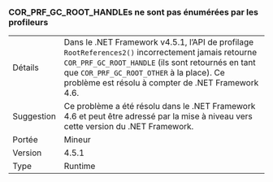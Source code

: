 ### <a name="corprfgcroothandles-are-not-being-enumerated-by-profilers"></a>COR_PRF_GC_ROOT_HANDLEs ne sont pas énumérées par les profileurs

|   |   |
|---|---|
|Détails|Dans le .NET Framework v4.5.1, l’API de profilage <code>RootReferences2()</code> incorrectement jamais retourne <code>COR_PRF_GC_ROOT_HANDLE</code> (ils sont retournés en tant que <code>COR_PRF_GC_ROOT_OTHER</code> à la place). Ce problème est résolu à compter de .NET Framework 4.6.|
|Suggestion|Ce problème a été résolu dans le .NET Framework 4.6 et peut être adressé par la mise à niveau vers cette version du .NET Framework.|
|Portée|Mineur|
|Version|4.5.1|
|Type|Runtime|

